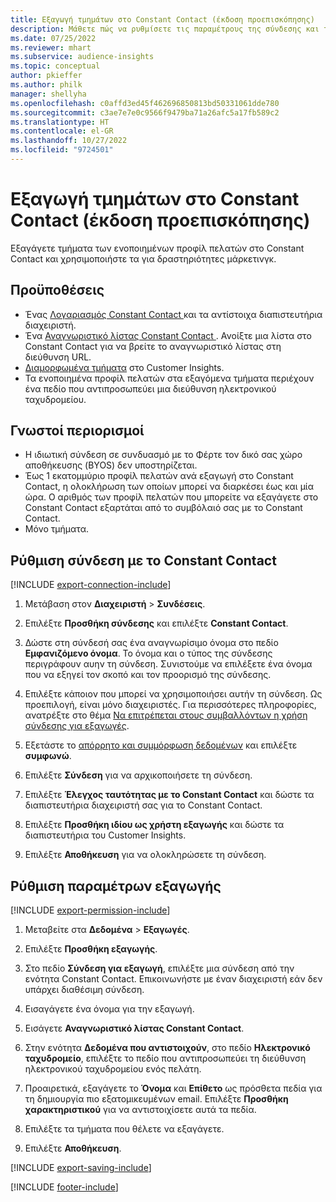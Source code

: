 ```yaml
---
title: Εξαγωγή τμημάτων στο Constant Contact (έκδοση προεπισκόπησης)
description: Μάθετε πώς να ρυθμίσετε τις παραμέτρους της σύνδεσης και της εξαγωγής στο Constant Contact.
ms.date: 07/25/2022
ms.reviewer: mhart
ms.subservice: audience-insights
ms.topic: conceptual
author: pkieffer
ms.author: philk
manager: shellyha
ms.openlocfilehash: c0affd3ed45f462696850813bd50331061dde780
ms.sourcegitcommit: c3ae7e7e0c9566f9479ba71a26afc5a17fb589c2
ms.translationtype: HT
ms.contentlocale: el-GR
ms.lasthandoff: 10/27/2022
ms.locfileid: "9724501"
---
```

# <a name="export-segments-to-constant-contact-preview"></a>Εξαγωγή τμημάτων στο Constant Contact (έκδοση προεπισκόπησης)

Εξαγάγετε τμήματα των ενοποιημένων προφίλ πελατών στο Constant Contact και χρησιμοποιήστε τα για δραστηριότητες μάρκετινγκ.

## <a name="prerequisites"></a>Προϋποθέσεις

- Ένας [Λογαριασμός Constant Contact ](https://www.constantcontact.com/account-home) και τα αντίστοιχα διαπιστευτήρια διαχειριστή.
- Ένα [Αναγνωριστικό λίστας Constant Contact ](https://app.constantcontact.com/pages/contacts/ui#lists). Ανοίξτε μια λίστα στο Constant Contact για να βρείτε το αναγνωριστικό λίστας στη διεύθυνση URL.
- [Διαμορφωμένα τμήματα](segments.md) στο Customer Insights.
- Τα ενοποιημένα προφίλ πελατών στα εξαγόμενα τμήματα περιέχουν ένα πεδίο που αντιπροσωπεύει μια διεύθυνση ηλεκτρονικού ταχυδρομείου.

## <a name="known-limitations"></a>Γνωστοί περιορισμοί

- Η ιδιωτική σύνδεση σε συνδυασμό με το Φέρτε τον δικό σας χώρο αποθήκευσης (BYOS) δεν υποστηρίζεται.
- Έως 1 εκατομμύριο προφίλ πελατών ανά εξαγωγή στο Constant Contact, η ολοκλήρωση των οποίων μπορεί να διαρκέσει έως και μία ώρα. Ο αριθμός των προφίλ πελατών που μπορείτε να εξαγάγετε στο Constant Contact εξαρτάται από το συμβόλαιό σας με το Constant Contact.
- Μόνο τμήματα.

## <a name="set-up-connection-to-constant-contact"></a>Ρύθμιση σύνδεση με το Constant Contact

[!INCLUDE [export-connection-include](includes/export-connection-admn.md)]

1. Μετάβαση στον **Διαχειριστή** > **Συνδέσεις**.

1. Επιλέξτε **Προσθήκη σύνδεσης** και επιλέξτε **Constant Contact**.

1. Δώστε στη σύνδεσή σας ένα αναγνωρίσιμο όνομα στο πεδίο **Εμφανιζόμενο όνομα**. Το όνομα και ο τύπος της σύνδεσης περιγράφουν αυην τη σύνδεση. Συνιστούμε να επιλέξετε ένα όνομα που να εξηγεί τον σκοπό και τον προορισμό της σύνδεσης.

1. Επιλέξτε κάποιον που μπορεί να χρησιμοποιήσει αυτήν τη σύνδεση. Ως προεπιλογή, είναι μόνο διαχειριστές. Για περισσότερες πληροφορίες, ανατρέξτε στο θέμα [Να επιτρέπεται στους συμβαλλόντων η χρήση σύνδεσης για εξαγωγές](connections.md#allow-contributors-to-use-a-connection-for-exports).

1. Εξετάστε το [απόρρητο και συμμόρφωση δεδομένων](connections.md#data-privacy-and-compliance) και επιλέξτε **συμφωνώ**.

1. Επιλέξτε **Σύνδεση** για να αρχικοποιήσετε τη σύνδεση.

1. Επιλέξτε **Έλεγχος ταυτότητας με το Constant Contact** και δώστε τα διαπιστευτήρια διαχειριστή σας για το Constant Contact.

1. Επιλέξτε **Προσθήκη ιδίου ως χρήστη εξαγωγής** και δώστε τα διαπιστευτήρια του Customer Insights.

1. Επιλέξτε **Αποθήκευση** για να ολοκληρώσετε τη σύνδεση.

## <a name="configure-an-export"></a>Ρύθμιση παραμέτρων εξαγωγής

[!INCLUDE [export-permission-include](includes/export-permission.md)]

1. Μεταβείτε στα **Δεδομένα** > **Εξαγωγές**.

1. Επιλέξτε **Προσθήκη εξαγωγής**.

1. Στο πεδίο **Σύνδεση για εξαγωγή**, επιλέξτε μια σύνδεση από την ενότητα Constant Contact. Επικοινωνήστε με έναν διαχειριστή εάν δεν υπάρχει διαθέσιμη σύνδεση.

1. Εισαγάγετε ένα όνομα για την εξαγωγή.

1. Εισάγετε **Αναγνωριστικό λίστας Constant Contact**.

1. Στην ενότητα **Δεδομένα που αντιστοιχούν**, στο πεδίο **Ηλεκτρονικό ταχυδρομείο**, επιλέξτε το πεδίο που αντιπροσωπεύει τη διεύθυνση ηλεκτρονικού ταχυδρομείου ενός πελάτη.

1. Προαιρετικά, εξαγάγετε το **Όνομα** και **Επίθετο** ως πρόσθετα πεδία για τη δημιουργία πιο εξατομικευμένων email. Επιλέξτε **Προσθήκη χαρακτηριστικού** για να αντιστοιχίσετε αυτά τα πεδία.

1. Επιλέξτε τα τμήματα που θέλετε να εξαγάγετε.

1. Επιλέξτε **Αποθήκευση**.

[!INCLUDE [export-saving-include](includes/export-saving.md)]

[!INCLUDE [footer-include](includes/footer-banner.md)]
